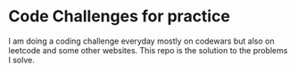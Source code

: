 # Code Challenges for practice

I am doing a coding challenge everyday mostly on codewars but also on leetcode and some other websites. This repo is the solution to the problems I solve.
